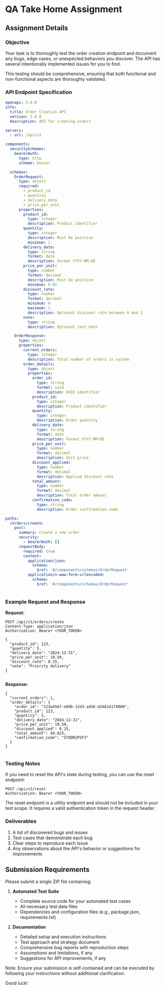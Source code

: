 # QA Take Home Assignment

## Assignment Details

### Objective

Your task is to thoroughly test the order creation endpoint and document any bugs, edge cases, or unexpected behaviors you discover. The API has several intentionally implemented issues for you to find.

This testing should be comprehensive, ensuring that both functional and non-functional aspects are thoroughly validated.

### API Endpoint Specification
```yaml
openapi: 3.0.0
info:
  title: Order Creation API
  version: 1.0.0
  description: API for creating orders

servers:
  - url: /api/v1

components:
  securitySchemes:
    bearerAuth:
      type: http
      scheme: bearer

  schemas:
    OrderRequest:
      type: object
      required:
        - product_id
        - quantity
        - delivery_date
        - price_per_unit
      properties:
        product_id:
          type: integer
          description: Product identifier
        quantity:
          type: integer
          description: Must be positive
          minimum: 1
        delivery_date:
          type: string
          format: date
          description: Format YYYY-MM-DD
        price_per_unit:
          type: number
          format: decimal
          description: Must be positive
          minimum: 0.01
        discount_rate:
          type: number
          format: decimal
          minimum: 0
          maximum: 1
          description: Optional discount rate between 0 and 1
        note:
          type: string
          description: Optional text note

    OrderResponse:
      type: object
      properties:
        current_orders:
          type: integer
          description: Total number of orders in system
        order_details:
          type: object
          properties:
            order_id:
              type: string
              format: uuid
              description: UUID identifier
            product_id:
              type: integer
              description: Product identifier
            quantity:
              type: integer
              description: Order quantity
            delivery_date:
              type: string
              format: date
              description: Format YYYY-MM-DD
            price_per_unit:
              type: number
              format: decimal
              description: Unit price
            discount_applied:
              type: number
              format: decimal
              description: Applied discount rate
            total_amount:
              type: number
              format: decimal
              description: Total order amount
            confirmation_code:
              type: string
              description: Order confirmation code

paths:
  /orders/create:
    post:
      summary: Create a new order
      security:
        - bearerAuth: []
      requestBody:
        required: true
        content:
          application/json:
            schema:
              $ref: '#/components/schemas/OrderRequest'
          application/x-www-form-urlencoded:
            schema:
              $ref: '#/components/schemas/OrderRequest'
  
```



### Example Request and Response

**Request:**

```
POST /api/v1/orders/create
Content-Type: application/json
Authorization: Bearer <YOUR_TOKEN>

{
  "product_id": 123,
  "quantity": 5,
  "delivery_date": "2024-12-31",
  "price_per_unit": 10.50,
  "discount_rate": 0.15,
  "note": "Priority delivery"
}
  
```



**Response:**

```
{
  "current_orders": 1,
  "order_details": {
    "order_id": "123e4567-e89b-12d3-a456-426614174000",
    "product_id": 123,
    "quantity": 5,
    "delivery_date": "2024-12-31",
    "price_per_unit": 10.50,
    "discount_applied": 0.15,
    "total_amount": 44.625,
    "confirmation_code": "X7Q9R2P5F3"
  }
}
  
```



### Testing Notes

If you need to reset the API's state during testing, you can use the reset endpoint:

```
POST /api/v1/reset
Authorization: Bearer <YOUR_TOKEN>

```

The reset endpoint is a utility endpoint and should not be included in your test scope. It requires a valid authentication token in the request header.

### Deliverables

1. A list of discovered bugs and issues
2. Test cases that demonstrate each bug
3. Clear steps to reproduce each issue
4. Any observations about the API's behavior or suggestions for improvements

## Submission Requirements

Please submit a single ZIP file containing:

1. **Automated Test Suite**

   * Complete source code for your automated test cases
   * All necessary test data files
   * Dependencies and configuration files (e.g., package.json, requirements.txt)
2. **Documentation**

   * Detailed setup and execution instructions
   * Test approach and strategy document
   * Comprehensive bug reports with reproduction steps
   * Assumptions and limitations, if any
   * Suggestions for API improvements, if any

Note: Ensure your submission is self-contained and can be executed by following your instructions without additional clarification.

Good luck!
